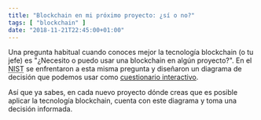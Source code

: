 ```yaml
---
title: "Blockchain en mi próximo proyecto: ¿sí o no?"
tags: [ "blockchain" ]
date: "2018-11-21T22:45:00+01:00"
---
```


Una pregunta habitual cuando conoces mejor la tecnología blockchain (o tu jefe) es "¿Necesito o puedo usar una blockchain en algún proyecto?". En el <abbr title="National Institute of Standards and Technology">NIST</abbr> se enfrentaron a esta misma pregunta y diseñaron un diagrama de decisión que podemos usar como [cuestionario interactivo](https://brucemacd.github.io/You-Dont-Need-A-Blockchain/).

Así que ya sabes, en cada nuevo proyecto dónde creas que es posible aplicar la tecnología blockchain, cuenta con este diagrama y toma una decisión informada.
